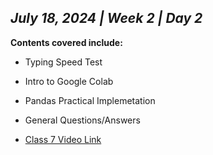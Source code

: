 ## _July 18, 2024 | Week 2 | Day 2_

**Contents covered include:**

- Typing Speed Test
- Intro to Google Colab
- Pandas Practical Implemetation
- General Questions/Answers

- [Class 7 Video Link](https://www.facebook.com/iCodeguru/videos/798917849033959)
